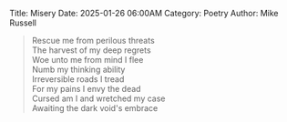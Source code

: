 Title: Misery
Date: 2025-01-26 06:00AM
Category: Poetry
Author: Mike Russell

> Rescue me from perilous threats<br>
The harvest of my deep regrets<br>
Woe unto me from mind I flee<br>
Numb my thinking ability<br>
Irreversible roads I tread<br>
For my pains I envy the dead<br>
Cursed am I and wretched my case<br>
Awaiting the dark void's embrace
